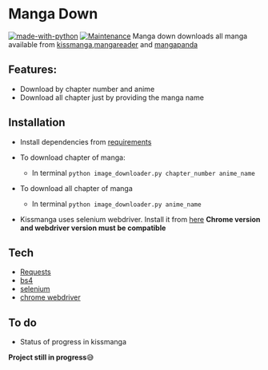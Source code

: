 # Manga Down

[![made-with-python](https://img.shields.io/badge/Made%20with-Python-1f425f.svg)](https://www.python.org/)
[![Maintenance](https://img.shields.io/badge/Maintained%3F-yes-green.svg)](https://GitHub.com/Naereen/StrapDown.js/graphs/commit-activity)
Manga down downloads all manga available from [kissmanga](http://kissmanga.com),[mangareader](http://mangareader.net) and [mangapanda](http://mangapanda.com)

## Features:
- Download by chapter number and anime
- Download all chapter just by providing the manga name


## Installation
- Install dependencies from [requirements](requirements.txt)

- To download chapter of manga:
    - In terminal ```python image_downloader.py chapter_number anime_name```

- To download all chapter of manga
    - In terminal ```python image_downloader.py anime_name```

- Kissmanga uses selenium webdriver. Install it from [here](https://chromedriver.chromium.org/downloads) **Chrome version and webdriver version must be compatible**

## Tech
- [Requests](https://requests.readthedocs.io/en/master/)
- [bs4](https://pypi.org/project/beautifulsoup4/)
- [selenium](https://selenium-python.readthedocs.io/)
- [chrome webdriver](https://chromedriver.chromium.org)

## To do

- Status of progress in kissmanga

**Project still in progress**:sweat_smile:
